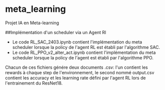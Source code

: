 # meta_learning
Projet IA en Meta-learning

##Implémentation d'un scheduler via un Agent Rl
- Le code RL_SAC_2403.ipynb contient l'implémentation du meta scheduler lorsque la policy de l'agent RL est établi par l'algorithme SAC.
- Le code RL_PPO_v2_alter_act.ipynb contient l'implémentation du meta scheduler lorsque la policy de l'agent est établi par l'algorithme PPO.

Chacun de ces fichiers génére deux documents .csv: l'un contient les rewards à chaque step de l'environnement, le second nommé output.csv contient les accuracy et les learning rate défini par l'agent RL lors de l'entrainement du ResNet18.
